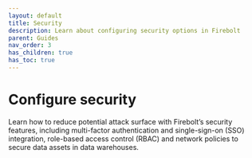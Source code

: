 ```yaml
---
layout: default
title: Security
description: Learn about configuring security options in Firebolt
parent: Guides
nav_order: 3
has_children: true
has_toc: true
---
```


# Configure security

Learn how to reduce potential attack surface with Firebolt’s security features, including multi-factor authentication and single-sign-on (SSO) integration, role-based access control (RBAC) and network policies to secure data assets in data warehouses. 